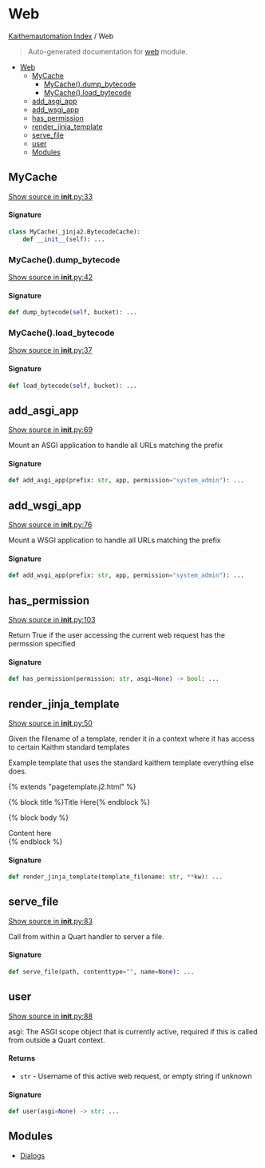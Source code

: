 # Web

[Kaithemautomation Index](../README.md#kaithemautomation-index) / Web

> Auto-generated documentation for [web](../../../../api/web/__init__.py) module.

- [Web](#web)
  - [MyCache](#mycache)
    - [MyCache().dump_bytecode](#mycache()dump_bytecode)
    - [MyCache().load_bytecode](#mycache()load_bytecode)
  - [add_asgi_app](#add_asgi_app)
  - [add_wsgi_app](#add_wsgi_app)
  - [has_permission](#has_permission)
  - [render_jinja_template](#render_jinja_template)
  - [serve_file](#serve_file)
  - [user](#user)
  - [Modules](#modules)

## MyCache

[Show source in __init__.py:33](../../../../api/web/__init__.py#L33)

#### Signature

```python
class MyCache(_jinja2.BytecodeCache):
    def __init__(self): ...
```

### MyCache().dump_bytecode

[Show source in __init__.py:42](../../../../api/web/__init__.py#L42)

#### Signature

```python
def dump_bytecode(self, bucket): ...
```

### MyCache().load_bytecode

[Show source in __init__.py:37](../../../../api/web/__init__.py#L37)

#### Signature

```python
def load_bytecode(self, bucket): ...
```



## add_asgi_app

[Show source in __init__.py:69](../../../../api/web/__init__.py#L69)

Mount an ASGI application to handle all URLs matching the prefix

#### Signature

```python
def add_asgi_app(prefix: str, app, permission="system_admin"): ...
```



## add_wsgi_app

[Show source in __init__.py:76](../../../../api/web/__init__.py#L76)

Mount a WSGI application to handle all URLs matching the prefix

#### Signature

```python
def add_wsgi_app(prefix: str, app, permission="system_admin"): ...
```



## has_permission

[Show source in __init__.py:103](../../../../api/web/__init__.py#L103)

Return True if the user accessing the current web request
has the permssion specified

#### Signature

```python
def has_permission(permission: str, asgi=None) -> bool: ...
```



## render_jinja_template

[Show source in __init__.py:50](../../../../api/web/__init__.py#L50)

Given the filename of a template, render it in a context where it has
access to certain Kaithm standard templates

Example template that uses the standard kaithem template everything else does.

{% extends "pagetemplate.j2.html" %}

{% block title %}Title Here{% endblock %}

{% block body %}
<main>
    Content here
</main>
{% endblock %}

#### Signature

```python
def render_jinja_template(template_filename: str, **kw): ...
```



## serve_file

[Show source in __init__.py:83](../../../../api/web/__init__.py#L83)

Call from within a Quart handler to server a file.

#### Signature

```python
def serve_file(path, contenttype="", name=None): ...
```



## user

[Show source in __init__.py:88](../../../../api/web/__init__.py#L88)

asgi: The ASGI scope object that is currently active, required if
      this is called from outside a Quart context.

#### Returns

- `str` - Username of this active web request, or empty string if unknown

#### Signature

```python
def user(asgi=None) -> str: ...
```



## Modules

- [Dialogs](./dialogs.md)